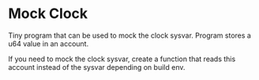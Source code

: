 # Mock Clock

Tiny program that can be used to mock the clock sysvar. Program stores a u64 value in an account.

If you need to mock the clock sysvar, create a function that reads this account instead of the sysvar depending on build
env.
